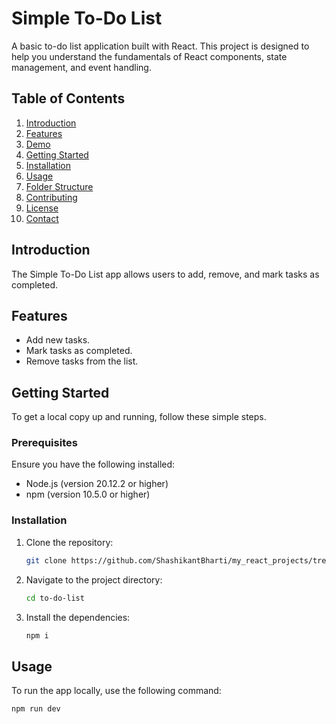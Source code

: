 # Simple To-Do List

A basic to-do list application built with React. This project is designed to help you understand the fundamentals of React components, state management, and event handling.

## Table of Contents

1. [Introduction](#introduction)
2. [Features](#features)
3. [Demo](#demo)
4. [Getting Started](#getting-started)
5. [Installation](#installation)
6. [Usage](#usage)
7. [Folder Structure](#folder-structure)
8. [Contributing](#contributing)
9. [License](#license)
10. [Contact](#contact)

## Introduction

The Simple To-Do List app allows users to add, remove, and mark tasks as completed.

## Features

- Add new tasks.
- Mark tasks as completed.
- Remove tasks from the list.

<!-- ## Demo

Check out the live demo of the application [here](link-to-live-demo). -->

## Getting Started

To get a local copy up and running, follow these simple steps.

### Prerequisites

Ensure you have the following installed:

- Node.js (version 20.12.2 or higher)
- npm (version 10.5.0 or higher)

### Installation

1. Clone the repository:
   ```bash
   git clone https://github.com/ShashikantBharti/my_react_projects/tree/main/To-Do-List
   ```
2. Navigate to the project directory:
   ```bash
   cd to-do-list
   ```
3. Install the dependencies:
   ```bash
   npm i
   ```

## Usage

To run the app locally, use the following command:

```bash
npm run dev
```
